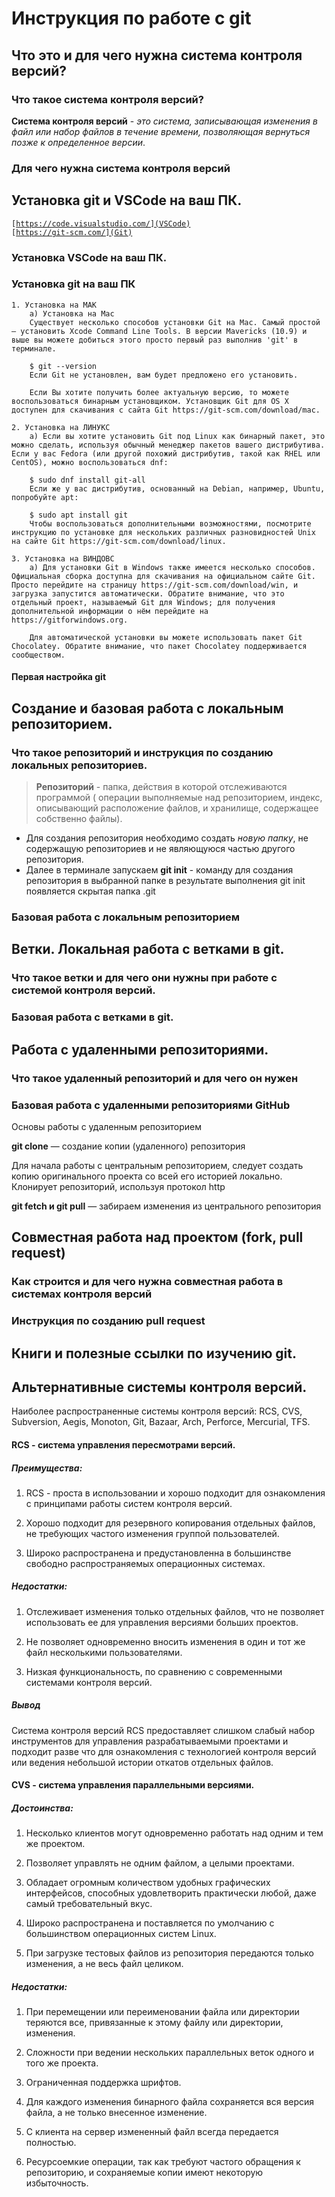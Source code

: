 # Инструкция по работе с git

## Что это и для чего нужна система контроля версий?

### Что такое система контроля версий?

**Система контроля версий** - *это система, записывающая изменения в файл или набор файлов в течение времени, позволяющая вернуться позже к определенное версии*.

### Для чего нужна система контроля версий

## Установка git и VSCode на ваш ПК.

<code>[https://code.visualstudio.com/](VSCode)
</code>
<code>[https://git-scm.com/](Git)
</code> 

### Установка VSCode на ваш ПК.

### Установка git на ваш ПК

    1. Установка на МАК
        а) Установка на Mac
        Существует несколько способов установки Git на Mac. Самый простой — установить Xcode Command Line Tools. В версии Mavericks (10.9) и выше вы можете добиться этого просто первый раз выполнив 'git' в терминале.

        $ git --version
        Если Git не установлен, вам будет предложено его установить.

        Если Вы хотите получить более актуальную версию, то можете воспользоваться бинарным установщиком. Установщик Git для OS X доступен для скачивания с сайта Git https://git-scm.com/download/mac.

    2. Установка на ЛИНУКС
        а) Если вы хотите установить Git под Linux как бинарный пакет, это можно сделать, используя обычный менеджер пакетов вашего дистрибутива. Если у вас Fedora (или другой похожий дистрибутив, такой как RHEL или CentOS), можно воспользоваться dnf:

        $ sudo dnf install git-all
        Если же у вас дистрибутив, основанный на Debian, например, Ubuntu, попробуйте apt:

        $ sudo apt install git
        Чтобы воспользоваться дополнительными возможностями, посмотрите инструкцию по установке для нескольких различных разновидностей Unix на сайте Git https://git-scm.com/download/linux.

    3. Установка на ВИНДОВС
        а) Для установки Git в Windows также имеется несколько способов. Официальная сборка доступна для скачивания на официальном сайте Git. Просто перейдите на страницу https://git-scm.com/download/win, и загрузка запустится автоматически. Обратите внимание, что это отдельный проект, называемый Git для Windows; для получения дополнительной информации о нём перейдите на https://gitforwindows.org.

        Для автоматической установки вы можете использовать пакет Git Chocolatey. Обратите внимание, что пакет Chocolatey поддерживается сообществом.



#### Первая настройка git

## Создание и базовая работа с локальным репозиторием.

### Что такое репозиторий и инструкция по созданию локальных репозиториев.<br>

 > **Репозиторий** - папка, действия в которой отслеживаются программой ( операции выполняемые над репозиторием, индекс, описывающий расположение файлов, и хранилище, содержащее собственно файлы).

* Для создания репозитория необходимо создать *новую папку*, не содержащую репозиториев и не являющуюся частью другого репозитория.
* Далее в терминале запускаем **git init** - команду для создания репозитория в выбранной папке
в результате выполнения git init появляется скрытая папка .git


### Базовая работа с локальным репозиторием

## Ветки. Локальная работа с ветками в git.

### Что такое ветки и для чего они нужны при работе с системой контроля версий.

### Базовая работа с ветками в git.

## Работа с удаленными репозиториями.

### Что такое удаленный репозиторий и для чего он нужен

### Базовая работа с удаленными репозиториями GitHub

Основы работы с удаленным репозиторием

**git clone** — создание копии (удаленного) репозитория

Для начала работы с центральным репозиторием, следует создать копию оригинального проекта со всей его историей локально.
Клонирует репозиторий, используя протокол http

**git fetch и git pull** — забираем изменения из центрального репозитория

## Совместная работа над проектом (fork, pull request)

### Как строится и для чего нужна совместная работа в системах контроля версий

### Инструкция по созданию pull request

## Книги и полезные ссылки по изучению git.

## Альтернативные системы контроля версий.

Наиболее распространенные системы контроля версий: RCS, CVS, Subversion, Aegis, Monoton, Git, Bazaar, Arch, Perforce, Mercurial, TFS.

#### RCS - система управления пересмотрами версий.

##### Преимущества:

1. RCS - проста в использовании и хорошо подходит для ознакомления с принципами работы систем контроля версий.

2. Хорошо подходит для резервного копирования отдельных файлов, не требующих частого изменения группой пользователей.

3. Широко распространена и предустановленна в большинстве свободно распространяемых операционных системах.

##### Недостатки:

1. Отслеживает изменения только отдельных файлов, что не позволяет использовать ее для управления версиями больших проектов.

2. Не позволяет одновременно вносить изменения в один и тот же файл несколькими пользователями.

3. Низкая функциональность, по сравнению с современными системами контроля версий.

##### Вывод

Система контроля версий RCS предоставляет слишком слабый набор инструментов для управления разрабатываемыми проектами и подходит разве что 
для ознакомления с технологией контроля версий или ведения небольшой истории откатов отдельных файлов.

#### CVS - система управления параллельными версиями.

##### Достоинства:

1. Несколько клиентов могут одновременно работать над одним и тем же проектом.

2. Позволяет управлять не одним файлом, а целыми проектами.

3. Обладает огромным количеством удобных графических интерфейсов, способных удовлетворить практически любой, даже самый требовательный вкус.

4. Широко распространена и поставляется по умолчанию с большинством операционных систем Linux.

5. При загрузке тестовых файлов из репозитория передаются только изменения, а не весь файл целиком.

##### Недостатки:

1. При перемещении или переименовании файла или директории теряются все, привязанные к этому файлу или директории, изменения.

2. Сложности при ведении нескольких параллельных веток одного и того же проекта.

3. Ограниченная поддержка шрифтов.

4. Для каждого изменения бинарного файла сохраняется вся версия файла, а не только внесенное изменение.

5. С клиента на сервер измененный файл всегда передается полностью.

6. Ресурсоемкие операции, так как требуют частого обращения к репозиторию, и сохраняемые копии имеют некоторую избыточность.

